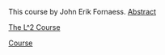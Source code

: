 This course by John Erik Fornaess.
 [Abstract](https://github.com/FornaessL2course/FornaessL2course.github.io/raw/master/The%20Abstract%20for%20L%5E2%20course.pdf)


[The L^2 Course](https://github.com/FornaessL2course/FornaessL2course.github.io/raw/master/work10juniPerugia2020.pdf)

 [Course](https://github.com/FornaessL2course/FornaessL2course.github.io/commit/44897e971366e899a972c1f37d85cff3f53d6981)
